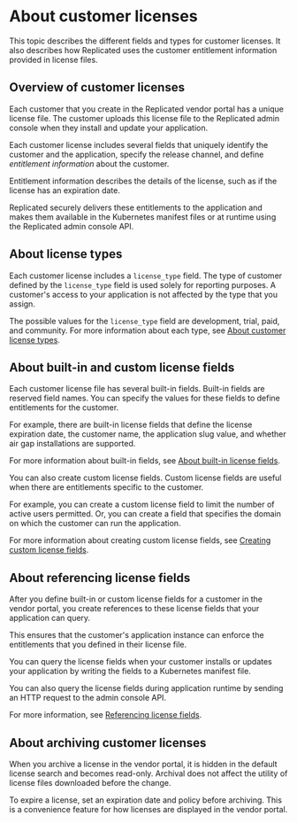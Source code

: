 # About customer licenses

This topic describes the different fields and types for customer licenses. It also
describes how Replicated uses the customer entitlement information provided in
license files.

## Overview of customer licenses

Each customer that you create in the Replicated vendor portal has a unique license
file. The customer uploads this license file to the Replicated admin console when
they install and update your application.

Each customer license includes several fields that uniquely identify the customer
and the application, specify the release channel, and define _entitlement information_
about the customer.

Entitlement information describes the details of the license, such as if the license
has an expiration date.

Replicated securely delivers these entitlements to the application and makes them
available in the Kubernetes manifest files or at runtime using the Replicated admin
console API.

## About license types

Each customer license includes a `license_type` field. The type of customer defined
by the `license_type` field is used solely for reporting purposes. A customer's
access to your application is not affected by the type that you assign.

The possible values for the `license_type` field are development, trial, paid, and
community. For more information about each type, see [About customer license types](licenses-about-types).

## About built-in and custom license fields

Each customer license file has several built-in fields. Built-in fields are reserved
field names. You can specify the values for these fields to define entitlements
for the customer.

For example, there are built-in license fields that define the license expiration
date, the customer name, the application slug value, and whether air gap installations
are supported.

For more information about built-in fields, see [About built-in license fields](licenses-using-builtin-fields).

You can also create custom license fields. Custom license fields are useful when
there are entitlements specific to the customer.

For example, you can create a custom license field to limit the number of active
users permitted. Or, you can create a field that specifies the domain on which
the customer can run the application.

For more information about creating custom license fields, see [Creating custom license fields](licenses-adding-custom).

## About referencing license fields

After you define built-in or custom license fields for a customer in the vendor
portal, you create references to these license fields that your application can
query.

This ensures that the customer's application instance can enforce the entitlements
that you defined in their license file.

You can query the license fields when your customer installs or updates your
application by writing the fields to a Kubernetes manifest file.

You can also query the license fields during application runtime by sending an HTTP
request to the admin console API.

For more information, see [Referencing license fields](licenses-referencing-fields).

## About archiving customer licenses

When you archive a license in the vendor portal, it is hidden in the default license
search and becomes read-only. Archival does not affect the utility of license files
downloaded before the change.

To expire a license, set an expiration date and policy before archiving.
This is a convenience feature for how licenses are displayed in the vendor portal.
